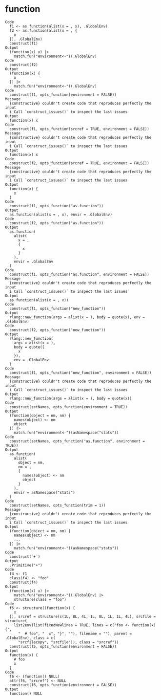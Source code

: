 # function

    Code
      f1 <- as.function(alist(x = , x), .GlobalEnv)
      f2 <- as.function(alist(x = , {
        x
      }), .GlobalEnv)
      construct(f1)
    Output
      (function(x) x) |>
        match.fun("environment<-")(.GlobalEnv)
    Code
      construct(f2)
    Output
      (function(x) {
        x
      }) |>
        match.fun("environment<-")(.GlobalEnv)
    Code
      construct(f1, opts_function(environment = FALSE))
    Message
      {constructive} couldn't create code that reproduces perfectly the input
      i Call `construct_issues()` to inspect the last issues
    Output
      function(x) x
    Code
      construct(f1, opts_function(srcref = TRUE, environment = FALSE))
    Message
      {constructive} couldn't create code that reproduces perfectly the input
      i Call `construct_issues()` to inspect the last issues
    Output
      function(x) x
    Code
      construct(f2, opts_function(srcref = TRUE, environment = FALSE))
    Message
      {constructive} couldn't create code that reproduces perfectly the input
      i Call `construct_issues()` to inspect the last issues
    Output
      function(x) {
        x
      }
    Code
      construct(f1, opts_function("as.function"))
    Output
      as.function(alist(x = , x), envir = .GlobalEnv)
    Code
      construct(f2, opts_function("as.function"))
    Output
      as.function(
        alist(
          x = ,
          {
            x
          }
        ),
        envir = .GlobalEnv
      )
    Code
      construct(f1, opts_function("as.function", environment = FALSE))
    Message
      {constructive} couldn't create code that reproduces perfectly the input
      i Call `construct_issues()` to inspect the last issues
    Output
      as.function(alist(x = , x))
    Code
      construct(f1, opts_function("new_function"))
    Output
      rlang::new_function(args = alist(x = ), body = quote(x), env = .GlobalEnv)
    Code
      construct(f2, opts_function("new_function"))
    Output
      rlang::new_function(
        args = alist(x = ),
        body = quote({
          x
        }),
        env = .GlobalEnv
      )
    Code
      construct(f1, opts_function("new_function", environment = FALSE))
    Message
      {constructive} couldn't create code that reproduces perfectly the input
      i Call `construct_issues()` to inspect the last issues
    Output
      rlang::new_function(args = alist(x = ), body = quote(x))
    Code
      construct(setNames, opts_function(environment = TRUE))
    Output
      (function(object = nm, nm) {
        names(object) <- nm
        object
      }) |>
        match.fun("environment<-")(asNamespace("stats"))
    Code
      construct(setNames, opts_function("as.function", environment = TRUE))
    Output
      as.function(
        alist(
          object = nm,
          nm = ,
          {
            names(object) <- nm
            object
          }
        ),
        envir = asNamespace("stats")
      )
    Code
      construct(setNames, opts_function(trim = 1))
    Message
      {constructive} couldn't create code that reproduces perfectly the input
      i Call `construct_issues()` to inspect the last issues
    Output
      (function(object = nm, nm) {
        names(object) <- nm
        ...
      }) |>
        match.fun("environment<-")(asNamespace("stats"))
    Code
      construct(`+`)
    Output
      .Primitive("+")
    Code
      f4 <- f1
      class(f4) <- "foo"
      construct(f4)
    Output
      (function(x) x) |>
        match.fun("environment<-")(.GlobalEnv) |>
        structure(class = "foo")
    Code
      f5 <- structure((function(x) {
        x
      }), srcref = structure(c(1L, 8L, 4L, 1L, 8L, 1L, 1L, 4L), srcfile = structure(
        list2env(list(fixedNewlines = TRUE, lines = c("foo <- function(x) {",
          "  # foo", "  x", "}", ""), filename = ""), parent = .GlobalEnv), class = c(
          "srcfilecopy", "srcfile")), class = "srcref"))
      construct(f5, opts_function(environment = FALSE))
    Output
      function(x) {
        # foo
        x
      }
    Code
      f6 <- (function() NULL)
      attr(f6, "srcref") <- NULL
      construct(f6, opts_function(environment = FALSE))
    Output
      function() NULL

